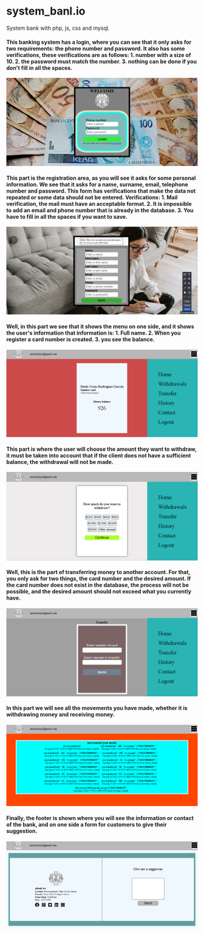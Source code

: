 # system_banl.io
System bank with php, js, css and mysql.

<h4>This banking system has a login, where you can see that it only asks for two requirements: the phone number and password. It also has some verifications, these verifications are as follows: 1. number with a size of 10. 2. the password must match the number. 3. nothing can be done if you don't fill in all the spaces.</h4>
<img src="capture/login.png"/>

<h4>This part is the registration area, as you will see it asks for some personal information. We see that it asks for a name, surname, email, telephone number and password. This form has verifications that make the data not repeated or some data should not be entered. Verifications: 1. Mail verification, the mail must have an acceptable format.
2. It is impossible to add an email and phone number that is already in the database.
3. You have to fill in all the spaces if you want to save.
</h4>
<img src="capture/registration_area.png"/>
<h4>Well, in this part we see that it shows the menu on one side, and it shows the user's information that information is: 1. Full name. 2. When you register a card number is created. 3. you see the balance.</h4>
<img src="capture/main_info_user.png"/>

<h4>This part is where the user will choose the amount they want to withdraw, it must be taken into account that if the client does not have a sufficient balance, the withdrawal will not be made.</h4>
<img src="capture/withdraw.png"/>

<h4>
Well, this is the part of transferring money to another account. For that, you only ask for two things, the card number and the desired amount. If the card number does not exist in the database, the process will not be possible, and the desired amount should not exceed what you currently have.</h4>
<img src="capture/transfer.png"/>

<h4>In this part we will see all the movements you have made, whether it is withdrawing money and receiving money.</h4>
<img src="capture/movement.png"/>


<h4>Finally, the footer is shown where you will see the information or contact of the bank, and on one side a form for customers to give their suggestion.</h4>
<img src="capture/footer.png"/>
